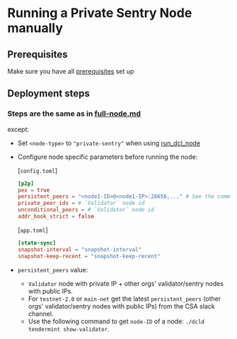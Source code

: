 # Running a Private Sentry Node manually

## Prerequisites

Make sure you have all [prerequisites](./prerequisites.md) set up

## Deployment steps

### Steps are the same as in [full-node.md](./full-node.md)

except:

- Set `<node-type>` to `"private-sentry"` when using [run_dcl_node](./full-node.md#step-8-can-be-automated-using-rundclnode-script)
- Configure node specific parameters before running the node:

    [`config.toml`]

    ```toml
    [p2p]
    pex = true
    persistent_peers = "<node1-ID>@<node1-IP>:26656,..." # See the comment below on what values should be set here 
    private_peer_ids = # `Validator` node id
    unconditional_peers = # `Validator` node id
    addr_book_strict = false
    ```

    [`app.toml`]

    ```toml
    [state-sync]
    snapshot-interval = "snapshot-interval"
    snapshot-keep-recent = "snapshot-keep-recent"
    ```
- `persistent_peers` value:
  - `Validator` node with private IP + other orgs' validator/sentry nodes with public IPs.
  - For `testnet-2.0` or `main-net` get the latest `persistent_peers` (other orgs' validator/sentry nodes with public IPs) from the CSA slack channel.
  - Use the following command to get `node-ID` of a node: `./dcld tendermint show-validator`.
  